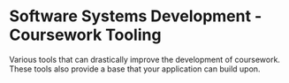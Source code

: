 # Software Systems Development - Coursework Tooling

Various tools that can drastically improve the development of coursework.
These tools also provide a base that your application can build upon.